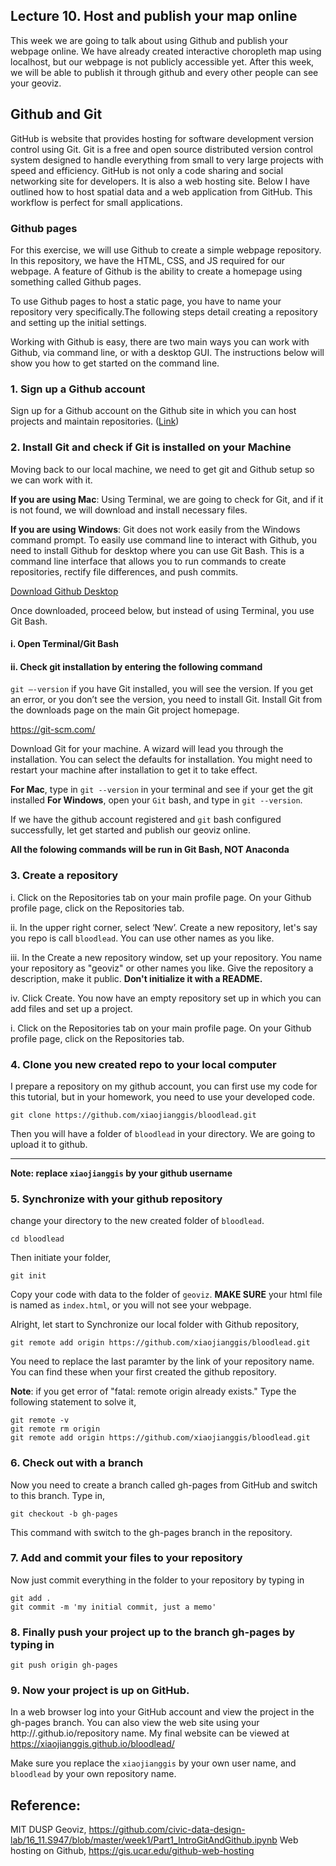 ## Lecture 10. Host and publish your map online

This week we are going to talk about using Github and publish your webpage online. We have already created interactive choropleth map using localhost, but our webpage is not publicly accessible yet. After this week, we will be able to publish it through github and every other people can see your geoviz.

## Github and Git
GitHub is website that provides hosting for software development version control using Git. Git is a free and open source distributed version control system designed to handle everything from small to very large projects with speed and efficiency. GitHub is not only a code sharing and social networking site for developers. It is also a web hosting site.  Below I have outlined how to host spatial data and a web application from GitHub.  This workflow is perfect for small applications. 

### Github pages
For this exercise, we will use Github to create a simple webpage repository. In this repository, we have the HTML, CSS, and JS required for our webpage. A feature of Github is the ability to create a homepage using something called Github pages.

To use Github pages to host a static page, you have to name your repository very specifically.The following steps detail creating a repository and setting up the initial settings.

Working with Github is easy, there are two main ways you can work with Github, via command line, or with a desktop GUI. The instructions below will show you how to get started on the command line.

### 1. Sign up a Github account
Sign up for a Github account on the Github site in which you can host projects and maintain repositories. ([Link](https://github.com/join?source=header-home))


### 2. Install Git and check if Git is installed on your Machine
Moving back to our local machine, we need to get git and Github setup so we can work with it.

**If you are using Mac**: Using Terminal, we are going to check for Git, and if it is not found, we will download and install necessary files.

**If you are using Windows**: Git does not work easily from the Windows command prompt. To easily use command line to interact with Github, you need to install Github for desktop where you can use Git Bash. This is a command line interface that allows you to run commands to create repositories, rectify file differences, and push commits.

[Download Github Desktop](https://desktop.github.com/)

Once downloaded, proceed below, but instead of using Terminal, you use Git Bash.

#### i. Open Terminal/Git Bash
#### ii. Check git installation by entering the following command
`git –-version`
if you have Git installed, you will see the version. If you get an error, or you don’t see the version, you need to install Git. Install Git from the downloads page on the main Git project homepage.

https://git-scm.com/

Download Git for your machine. A wizard will lead you through the installation. You can select the defaults for installation. You might need to restart your machine after installation to get it to take effect.


**For Mac**, type in `git --version` in your terminal and see if your get the git installed
**For Windows**, open your `Git` bash, and type in `git --version`. 

If we have the github account registered and `git` bash configured successfully, let get started and publish our geoviz online. 

**All the folowing commands will be run in Git Bash, NOT Anaconda**


### 3. Create a repository
i. Click on the Repositories tab on your main profile page.
On your Github profile page, click on the Repositories tab.

ii. In the upper right corner, select ‘New’.
Create a new repository, let's say you repo is call `bloodlead`. You can use other names as you like.

iii. In the Create a new repository window, set up your repository.
You name your repository as "geoviz" or other names you like. Give the repository a description, make it public. **Don't initialize it with a README.**

iv. Click Create.
You now have an empty repository set up in which you can add files and set up a project.

i. Click on the Repositories tab on your main profile page.
On your Github profile page, click on the Repositories tab.


### 4. Clone you new created repo to your local computer
I prepare a repository on my github account, you can first use my code for this tutorial, but in your homework, you need to use your developed code. 

```
git clone https://github.com/xiaojianggis/bloodlead.git
```
Then you will have a folder of `bloodlead` in your directory. We are going to upload it to github. 

-------------------------------------------
**Note: replace `xiaojianggis` by your github username**



### 5. Synchronize with your github repository
change your directory to the new created folder of `bloodlead`.
```
cd bloodlead
```
Then initiate your folder, 
```
git init
```
Copy your code with data to the folder of `geoviz`. **MAKE SURE** your html file is named as `index.html`, or you will not see your webpage.


Alright, let start to Synchronize our local folder with Github repository, 
```
git remote add origin https://github.com/xiaojianggis/bloodlead.git
```
You need to replace the last paramter by the link of your repository name. You can find these when your first created the github repository.

**Note**: if you get error of "fatal: remote origin already exists." Type the following statement to solve it,
```
git remote -v
git remote rm origin
git remote add origin https://github.com/xiaojianggis/bloodlead.git

```

### 6. Check out with a branch
Now you need to create a branch called gh-pages from GitHub and switch to this branch. Type in,
```
git checkout -b gh-pages
```
This command with switch to the gh-pages branch in the repository.

### 7. Add and commit your files to your repository
Now just commit everything in the folder to your repository by typing in 
```
git add .
git commit -m 'my initial commit, just a memo'
```

### 8. Finally push your project up to the branch gh-pages by typing in  
```
git push origin gh-pages 
```

### 9. Now your project is up on GitHub.  
In a web browser log into your GitHub account and view the project in the gh-pages branch.  You can also view the web site using your http://<GitHub handle>.github.io/repository name.  My final website can be viewed at https://xiaojianggis.github.io/bloodlead/

Make sure you replace the `xiaojianggis` by your own user name, and `bloodlead` by your own repository name. 



## Reference:
MIT DUSP Geoviz, https://github.com/civic-data-design-lab/16_11.S947/blob/master/week1/Part1_IntroGitAndGithub.ipynb
Web hosting on Github, https://gis.ucar.edu/github-web-hosting


